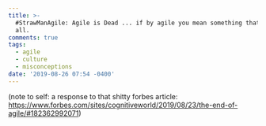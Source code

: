 ```yaml
---
title: >-
  #StrawManAgile: Agile is Dead ... if by agile you mean something that isn't at
  all.
comments: true
tags:
  - agile
  - culture
  - misconceptions
date: '2019-08-26 07:54 -0400'
---
```

(note to self: a response to that shitty forbes article: https://www.forbes.com/sites/cognitiveworld/2019/08/23/the-end-of-agile/#182362992071)

